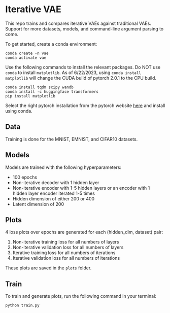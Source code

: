 # Iterative VAE

This repo trains and compares iterative VAEs against traditional VAEs. Support for more datasets, models, and command-line argument parsing to come. 

To get started, create a conda environment:
```
conda create -n vae
conda activate vae
```
Use the following commands to install the relevant packages. Do NOT use ```conda``` to install ```matplotlib```. As of 6/22/2023, using ```conda install matplotlib``` will change the CUDA build of pytorch 2.0.1 to the CPU build.
```
conda install tqdm scipy wandb
conda install -c huggingface transformers
pip install matplotlib
```
Select the right pytorch installation from the pytorch website [here](https://pytorch.org/get-started/locally/) and install using conda.

## Data

Training is done for the MNIST, EMNIST, and CIFAR10 datasets.

## Models

Models are trained with the following hyperparameters:
- 100 epochs
- Non-iterative decoder with 1 hidden layer
- Non-iterative encoder with 1-5 hidden layers or an encoder with 1 hidden layer encoder iterated 1-5 times
- Hidden dimension of either 200 or 400
- Latent dimension of 200

## Plots

4 loss plots over epochs are generated for each (hidden_dim, dataset) pair:
1. Non-iterative training loss for all numbers of layers
2. Non-iterative validation loss for all numbers of layers
3. Iterative training loss for all numbers of iterations
4. Iterative validation loss for all numbers of iterations

These plots are saved in the ```plots``` folder.

## Train

To train and generate plots, run the following command in your terminal:

```
python train.py
```